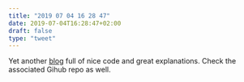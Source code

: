```yaml
---
title: "2019 07 04 16 28 47"
date: 2019-07-04T16:28:47+02:00
draft: false
type: "tweet"
---
```

Yet another [blog](https://www.nayuki.io) full of nice code and great explanations. Check the associated Gihub repo as well.
